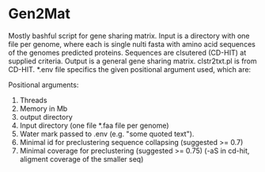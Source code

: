 # Gen2Mat
Mostly bashful script for gene sharing matrix. Input is a directory with one file per genome, where each is single nulti fasta with amino acid sequences of the genomes predicted proteins. 
Sequences are clsutered (CD-HIT) at supplied criteria. Output is a general gene sharing matrix.
clstr2txt.pl is from CD-HIT. 
*.env file specifics the given positional argument used, which are:

   Positional arguments:
1. Threads
2.	Memory in Mb
3.	output directory
4.	Input directory  (one file *.faa file per genome)
5.	Water mark passed to .env (e.g. "some quoted text").
6.	Minimal id for preclustering sequence collapsing (suggested >= 0.7) 
7.	Minimal coverage for preclustering (suggested >= 0.75) (-aS in cd-hit, aligment coverage of the smaller seq)


